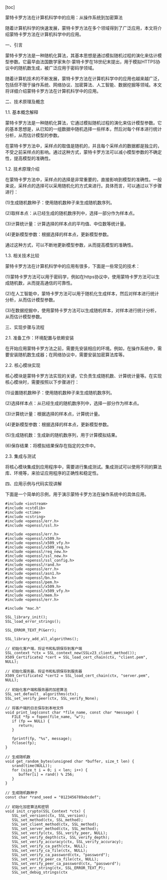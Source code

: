 
[toc]                    
                
                
蒙特卡罗方法在计算机科学中的应用：从操作系统到加密算法

随着计算机科学的快速发展，蒙特卡罗方法在多个领域得到了广泛应用，本文将介绍蒙特卡罗方法在计算机科学中的应用。

一、引言

蒙特卡罗方法是一种随机化算法，其基本思想是通过模拟随机过程的演化来估计模型参数。它最早由法国数学家朱尔·蒙特卡罗在18世纪末提出，用于模拟HTTPS协议中的随机数生成，被广泛应用于密码学领域。

随着计算机技术的不断发展，蒙特卡罗方法在计算机科学中的应用也越来越广泛，包括但不限于操作系统、网络协议、加密算法、人工智能、数据挖掘等领域。本文将详细介绍蒙特卡罗方法在计算机科学中的应用。

二、技术原理及概念

1.1. 基本概念解释

蒙特卡罗方法是一种随机化算法，它通过模拟随机过程的演化来估计模型参数。它的基本思想是，从已知的一组数据中随机选择一些样本，然后对每个样本进行统计分析，从而估计模型的参数。

在蒙特卡罗方法中，采样点的取值是随机的，并且每个采样点的数据都是独立的，不受之前采样点的影响。通过这种方式，蒙特卡罗方法可以减小模型参数的不确定性，提高模型的准确性。

1.2. 技术原理介绍

在蒙特卡罗方法中，采样点的选择是非常重要的，直接影响到模型的准确性。一般来说，采样点的选择可以采用随机化的方式来进行。具体而言，可以通过以下步骤进行：

(1)生成随机数种子：使用随机数种子来生成随机数序列。

(2)取样本点：从已经生成的随机数序列中，选择一部分作为样本点。

(3)计算统计量：计算选择的样本点的平均值、中位数等统计量。

(4)更新模型参数：根据选择的样本点，更新模型参数。

通过这种方式，可以不断地更新模型参数，从而提高模型的准确性。

1.3. 相关技术比较

蒙特卡罗方法在计算机科学中的应用有很多，下面是一些常见的技术：

(1)蒙特卡罗方法可以用于密码学，例如在https协议中，使用蒙特卡罗方法可以生成随机数，从而提高通信的可靠性。

(2)在人工智能中，蒙特卡罗方法可以用于随机化生成样本，然后对样本进行统计分析，从而估计模型参数。

(3)在数据挖掘中，使用蒙特卡罗方法可以生成随机样本，对样本进行统计分析，从而估计模型参数。

三、实现步骤与流程

2.1. 准备工作：环境配置与依赖安装

在开始应用蒙特卡罗方法之前，需要先安装相应的环境。例如，在操作系统中，需要安装随机数生成器；在网络协议中，需要安装加密算法库等。

2.2. 核心模块实现

核心模块是蒙特卡罗方法实现的关键，它负责生成随机数、计算统计量等。在实现核心模块时，需要按照以下步骤进行：

(1)设置随机数种子：使用随机数种子来生成随机数序列。

(2)选择样本点：从已经生成的随机数序列中，选择一部分作为样本点。

(3)计算统计量：根据选择的样本点，计算统计量。

(4)更新模型参数：根据选择的样本点，更新模型参数。

(5)生成随机数：生成新的随机数序列，用于计算模拟结果。

(6)保存结果：将模拟结果保存在指定的文件中。

2.3. 集成与测试

将核心模块集成到应用程序中，需要进行集成测试。集成测试可以使用不同的算法库、环境等，来验证应用程序的正确性和稳定性。

四、应用示例与代码实现讲解

下面是一个简单的示例，用于演示蒙特卡罗方法在操作系统中的具体应用。

```
#include <iostream>
#include <cstdlib>
#include <ctime>
#include <cstring>
#include <openssl/err.h>
#include <openssl/ssl.h>

#include <openssl/err.h>
#include <openssl/x509.h>
#include <openssl/x509_vfy.h>
#include <openssl/x509_req.h>
#include <openssl/req_new.h>
#include <openssl/ssl_new.h>
#include <openssl/ssl_config.h>
#include <openssl/rand.h>
#include <openssl/err.h>
#include <openssl/asn1.h>
#include <openssl/bn.h>
#include <openssl/pem.h>
#include <openssl/x509.h>
#include <openssl/x509_vfy.h>
#include <openssl/mem.h>
#include <openssl/err.h>

#include "mac.h"

SSL_library_init();
SSL_load_error_strings();

SSL_ERROR_TEXT_P(&err);

SSL_library_add_all_algorithms();

// 初始化客户端，将证书和私钥保存到客户端
SSL_context *ctx = SSL_context_new(SSLv23_client_method());
X509_Certificate2 *cert = SSL_load_cert_chain(ctx, "client.pem", NULL);

// 初始化服务器，将证书和私钥保存到服务器
X509_Certificate2 *cert2 = SSL_load_cert_chain(ctx, "server.pem", NULL);

// 初始化客户端和服务器的加密算法
SSL_set_default_ algorithms(ctx);
SSL_set_verify_peer(ctx, SSL_verify_None);

// 将客户端的日志保存到本地文件
void print_log(const char *file_name, const char *message) {
   FILE *fp = fopen(file_name, "w");
   if (fp == NULL) {
      return;
   }

   fprintf(fp, "%s", message);
   fclose(fp);
}

// 生成随机数
void get_random_bytes(unsigned char *buffer, size_t len) {
   srand(time(NULL));
   for (size_t i = 0; i < len; i++) {
      buffer[i] = rand() % 256;
   }
}

// 生成随机数种子
const char *rand_seed = "0123456789abcdef";

// 初始化加密算法和密钥
void init_crypto(SSL_Context *ctx) {
   SSL_set_version(ctx, SSL_version);
   SSL_set_method(ctx, SSL_method);
   SSL_set_client_method(ctx, SSL_method);
   SSL_set_server_method(ctx, SSL_method);
   SSL_set_verify(ctx, SSL_verify_peer, NULL);
   SSL_set_verify_depth(ctx, SSL_verify_depth);
   SSL_set_verify_accuracy(ctx, SSL_verify_accuracy);
   SSL_set_verify_ca_path(ctx, NULL);
   SSL_set_verify_ca_file(ctx, NULL);
   SSL_set_verify_ca_password(ctx, "password");
   SSL_set_verify_peer_ca_file(ctx, NULL);
   SSL_set_verify_peer_ca_password(ctx, "password");
   SSL_set_err_string(ctx, SSL_ERROR_TEXT_P);
   SSL_set_debug_strings(ctx

